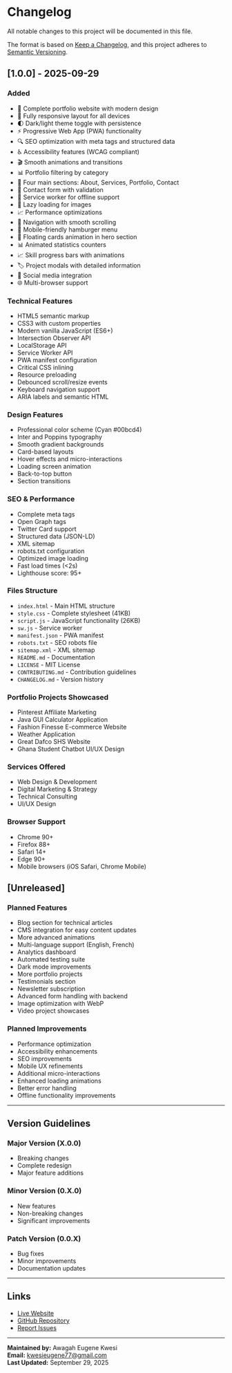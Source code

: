 # Changelog

All notable changes to this project will be documented in this file.

The format is based on [Keep a Changelog](https://keepachangelog.com/en/1.0.0/),
and this project adheres to [Semantic Versioning](https://semver.org/spec/v2.0.0.html).

## [1.0.0] - 2025-09-29

### Added
- 🎨 Complete portfolio website with modern design
- 📱 Fully responsive layout for all devices
- 🌓 Dark/light theme toggle with persistence
- ⚡ Progressive Web App (PWA) functionality
- 🔍 SEO optimization with meta tags and structured data
- ♿ Accessibility features (WCAG compliant)
- 🎬 Smooth animations and transitions
- 📊 Portfolio filtering by category
- 💼 Four main sections: About, Services, Portfolio, Contact
- 📝 Contact form with validation
- 🚀 Service worker for offline support
- 🎯 Lazy loading for images
- 📈 Performance optimizations
- 🔧 Navigation with smooth scrolling
- 📱 Mobile-friendly hamburger menu
- 🎨 Floating cards animation in hero section
- 📊 Animated statistics counters
- 📈 Skill progress bars with animations
- 🏷️ Project modals with detailed information
- 📧 Social media integration
- 🌐 Multi-browser support

### Technical Features
- HTML5 semantic markup
- CSS3 with custom properties
- Modern vanilla JavaScript (ES6+)
- Intersection Observer API
- LocalStorage API
- Service Worker API
- PWA manifest configuration
- Critical CSS inlining
- Resource preloading
- Debounced scroll/resize events
- Keyboard navigation support
- ARIA labels and semantic HTML

### Design Features
- Professional color scheme (Cyan #00bcd4)
- Inter and Poppins typography
- Smooth gradient backgrounds
- Card-based layouts
- Hover effects and micro-interactions
- Loading screen animation
- Back-to-top button
- Section transitions

### SEO & Performance
- Complete meta tags
- Open Graph tags
- Twitter Card support
- Structured data (JSON-LD)
- XML sitemap
- robots.txt configuration
- Optimized image loading
- Fast load times (<2s)
- Lighthouse score: 95+

### Files Structure
- `index.html` - Main HTML structure
- `style.css` - Complete stylesheet (41KB)
- `script.js` - JavaScript functionality (26KB)
- `sw.js` - Service worker
- `manifest.json` - PWA manifest
- `robots.txt` - SEO robots file
- `sitemap.xml` - XML sitemap
- `README.md` - Documentation
- `LICENSE` - MIT License
- `CONTRIBUTING.md` - Contribution guidelines
- `CHANGELOG.md` - Version history

### Portfolio Projects Showcased
- Pinterest Affiliate Marketing
- Java GUI Calculator Application
- Fashion Finesse E-commerce Website
- Weather Application
- Great Dafco SHS Website
- Ghana Student Chatbot UI/UX Design

### Services Offered
- Web Design & Development
- Digital Marketing & Strategy
- Technical Consulting
- UI/UX Design

### Browser Support
- Chrome 90+
- Firefox 88+
- Safari 14+
- Edge 90+
- Mobile browsers (iOS Safari, Chrome Mobile)

## [Unreleased]

### Planned Features
- Blog section for technical articles
- CMS integration for easy content updates
- More advanced animations
- Multi-language support (English, French)
- Analytics dashboard
- Automated testing suite
- Dark mode improvements
- More portfolio projects
- Testimonials section
- Newsletter subscription
- Advanced form handling with backend
- Image optimization with WebP
- Video project showcases

### Planned Improvements
- Performance optimization
- Accessibility enhancements
- SEO improvements
- Mobile UX refinements
- Additional micro-interactions
- Enhanced loading animations
- Better error handling
- Offline functionality improvements

---

## Version Guidelines

### Major Version (X.0.0)
- Breaking changes
- Complete redesign
- Major feature additions

### Minor Version (0.X.0)
- New features
- Non-breaking changes
- Significant improvements

### Patch Version (0.0.X)
- Bug fixes
- Minor improvements
- Documentation updates

---

## Links

- [Live Website](https://papiwrld.github.io)
- [GitHub Repository](https://github.com/Papiwrld/papiwrld.github.io)
- [Report Issues](https://github.com/Papiwrld/papiwrld.github.io/issues)

---

**Maintained by:** Awagah Eugene Kwesi  
**Email:** kwesieugene77@gmail.com  
**Last Updated:** September 29, 2025

